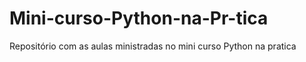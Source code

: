 # Mini-curso-Python-na-Pr-tica
Repositório com as aulas ministradas no mini curso Python na pratica 
